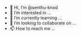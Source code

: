 - 👋 Hi, I’m @senthu-knod
- 👀 I’m interested in ...
- 🌱 I’m currently learning ...
- 💞️ I’m looking to collaborate on ...
- 📫 How to reach me ...

<!---
senthu-knod/senthu-knod is a ✨ special ✨ repository because its `README.md` (this file) appears on your GitHub profile.
You can click the Preview link to take a look at your changes.
--->
